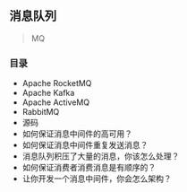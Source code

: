 ## 消息队列

> MQ

### 目录
* Apache RocketMQ
* Apache Kafka
* Apache ActiveMQ
* RabbitMQ
* 源码
* 如何保证消息中间件的高可用？
* 如何保证消息中间件重复发送消息？
* 消息队列积压了大量的消息，你该怎么处理？
* 如何保证消费者消费消息是有顺序的？
* 让你开发一个消息中间件，你会怎么架构？